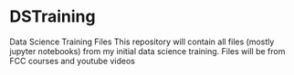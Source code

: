 # DSTraining
Data Science Training Files
This repository will contain all files (mostly jupyter notebooks) from my initial data science training.
Files will be from FCC courses and youtube videos
